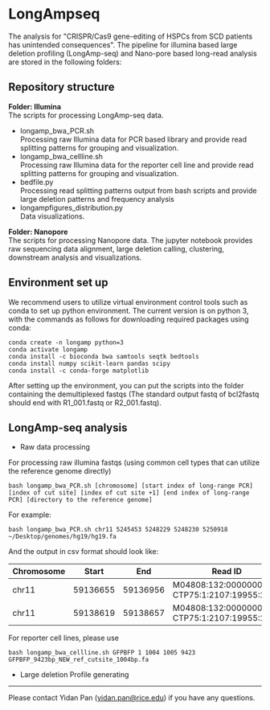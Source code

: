 # LongAmpseq
The analysis for "CRISPR/Cas9 gene-editing of HSPCs from SCD patients has unintended consequences". 
The pipeline for illumina based large deletion profiling (LongAmp-seq) and Nano-pore based long-read analysis are stored in the following folders:  

## Repository structure
**Folder: Illumina**  
The scripts for processing LongAmp-seq data.  
+ longamp_bwa_PCR.sh  
Processing raw Illumina data for PCR based library and provide read splitting patterns for grouping and visualization.
+ longamp_bwa_cellline.sh  
Processing raw Illumina data for the reporter cell line and provide read splitting patterns for grouping and visualization.
+ bedfile.py  
Processing read splitting patterns output from bash scripts and provide large deletion patterns and frequency analysis  
+ longampfigures_distribution.py  
Data visualizations.  
  
**Folder: Nanopore**    
The scripts for processing Nanopore data.
The jupyter notebook provides raw sequencing data alignment, large deletion calling, clustering, downstream analysis 
and visualizations.

## Environment set up
We recommend users to utilize virtual environment control tools such as conda to set up python environment.
The current version is on python 3, with the commands as follows for downloading required packages using conda:  
```
conda create -n longamp python=3
conda activate longamp
conda install -c bioconda bwa samtools seqtk bedtools
conda install numpy scikit-learn pandas scipy
conda install -c conda-forge matplotlib
```  
After setting up the environment, you can put the scripts into the folder containing the demultiplexed fastqs 
(The standard output fastq of bcl2fastq should end with R1_001.fastq or R2_001.fastq).  

## LongAmp-seq analysis
+ Raw data processing  
 
For processing raw illumina fastqs (using common cell types that can utilize the reference genome directly)
```
bash longamp_bwa_PCR.sh [chromosome] [start index of long-range PCR] [index of cut site] [index of cut site +1] [end index of long-range PCR] [directory to the reference genome]
```
For example:
```
bash longamp_bwa_PCR.sh chr11 5245453 5248229 5248230 5250918 ~/Desktop/genomes/hg19/hg19.fa
```
And the output in csv format should look like:

| Chromosome | Start    | End      | Read ID                                      | Score | Strand |
|------------|----------|----------|----------------------------------------------|-------|--------|
| chr11      | 59136655 | 59136956 | M04808:132:000000000-CTP75:1:2107:19955:2557 | 60    | -      |
| chr11      | 59138619 | 59138657 | M04808:132:000000000-CTP75:1:2107:19955:2557 | 60    | -      |

For reporter cell lines, please use 
```
bash longamp_bwa_cellline.sh GFPBFP 1 1004 1005 9423 GFPBFP_9423bp_NEW_ref_cutsite_1004bp.fa
```

+ Large deletion Profile generating  


---------------------------------------

Please contact Yidan Pan (yidan.pan@rice.edu) if you have any questions.